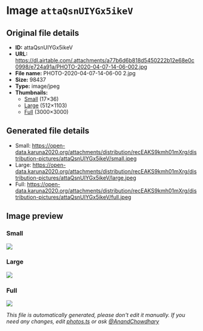 # Image `attaQsnUIYGx5ikeV`

## Original file details

- **ID:** attaQsnUIYGx5ikeV
- **URL:** https://dl.airtable.com/.attachments/a77b6d6b818d5450222b12e68e0c0998/e724a91a/PHOTO-2020-04-07-14-06-002.jpg
- **File name:** PHOTO-2020-04-07-14-06-00 2.jpg
- **Size:** 98437
- **Type:** image/jpeg
- **Thumbnails:**
  - [Small](https://dl.airtable.com/.attachmentThumbnails/727c26494b0e9055425d766661baa269/68ef8e9a) (17×36)
  - [Large](https://dl.airtable.com/.attachmentThumbnails/bab7681d362b69d59e4c4f77c813bbcc/9c5cbf6f) (512×1103)
  - [Full](https://dl.airtable.com/.attachmentThumbnails/dd9c5ea4cd800d8d554441e57a98b63f/b404dadd) (3000×3000)

## Generated file details

- Small: https://open-data.karuna2020.org/attachments/distribution/recEAKS9kmh01mXrg/distribution-pictures/attaQsnUIYGx5ikeV/small.jpeg
- Large: https://open-data.karuna2020.org/attachments/distribution/recEAKS9kmh01mXrg/distribution-pictures/attaQsnUIYGx5ikeV/large.jpeg
- Full: https://open-data.karuna2020.org/attachments/distribution/recEAKS9kmh01mXrg/distribution-pictures/attaQsnUIYGx5ikeV/full.jpeg

## Image preview

### Small

![](https://open-data.karuna2020.org/attachments/distribution/recEAKS9kmh01mXrg/distribution-pictures/attaQsnUIYGx5ikeV/small.jpeg)

### Large

![](https://open-data.karuna2020.org/attachments/distribution/recEAKS9kmh01mXrg/distribution-pictures/attaQsnUIYGx5ikeV/large.jpeg)

### Full

![](https://open-data.karuna2020.org/attachments/distribution/recEAKS9kmh01mXrg/distribution-pictures/attaQsnUIYGx5ikeV/full.jpeg)

_This file is automatically generated, please don't edit it manually. If you need any changes, edit [photos.ts](/photos.ts) or ask [@AnandChowdhary](https://github.com/AnandChowdhary)_
